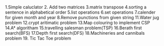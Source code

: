 1.Simple caluclator 
2. Add two matrices
3.matrix transpose 
4.sorting a sentence in alphabetical order
5.list operations
6.set operations 
7.calender for given month and year
8.Remove punctions from given string
11.Water jug problem 12.crypt aritimatic problem 13.Map colouring to implement CSP 14.A* algoritham 15.travelling salesman problem(TSP) 16.Berath first search(BFS) 17.Depth first search(DFS) 18.Machineries and cannibals problem 19. Tic Tac Toe problem
